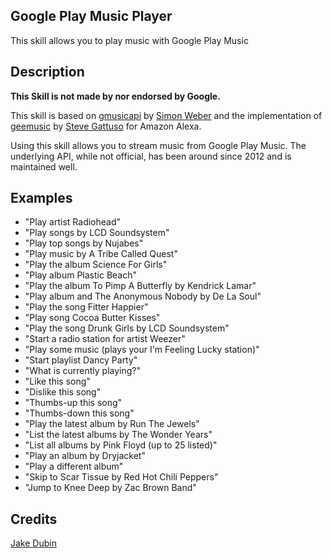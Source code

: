 ## Google Play Music Player
This skill allows you to play music with Google Play Music 

## Description 
**This Skill is not made by nor endorsed by Google.**

This skill is based on [gmusicapi](https://github.com/simon-weber/gmusicapi) by [Simon Weber](https://simon.codes) and the implementation of [geemusic](https://github.com/stevenleeg/geemusic) by [Steve Gattuso](https://github.com/stevenleeg) for Amazon Alexa.

Using this skill allows you to stream music from Google Play Music.  The underlying API, while not official, has been around since 2012 and is maintained well.

## Examples 
* "Play artist Radiohead"
* "Play songs by LCD Soundsystem"
* "Play top songs by Nujabes"
* "Play music by A Tribe Called Quest"
* "Play the album Science For Girls"
* "Play album Plastic Beach"
* "Play the album To Pimp A Butterfly by Kendrick Lamar"
* "Play album and The Anonymous Nobody by De La Soul"
* "Play the song Fitter Happier"
* "Play song Cocoa Butter Kisses"
* "Play the song Drunk Girls by LCD Soundsystem"
* "Start a radio station for artist Weezer"
* "Play some music (plays your I'm Feeling Lucky station)"
* "Start playlist Dancy Party"
* "What is currently playing?"
* "Like this song"
* "Dislike this song"
* "Thumbs-up this song"
* "Thumbs-down this song"
* "Play the latest album by Run The Jewels"
* "List the latest albums by The Wonder Years"
* "List all albums by Pink Floyd (up to 25 listed)"
* "Play an album by Dryjacket"
* "Play a different album"
* "Skip to Scar Tissue by Red Hot Chili Peppers"
* "Jump to Knee Deep by Zac Brown Band"

## Credits 
[Jake Dubin](https://github.com/jdub4237)
